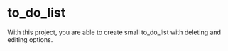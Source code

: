 # to_do_list
With this project, you are able to create small to_do_list with deleting and editing options.
